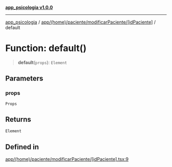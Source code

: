 [**app_psicologia v1.0.0**](../../../../../../README.md)

***

[app_psicologia](../../../../../../modules.md) / [app/(home)/paciente/modificarPaciente/\[idPaciente\]](../README.md) / default

# Function: default()

> **default**(`props`): `Element`

## Parameters

### props

`Props`

## Returns

`Element`

## Defined in

[app/(home)/paciente/modificarPaciente/\[idPaciente\].tsx:9](https://github.com/XxtbmfxX/app_psicologia/blob/1b7e1a732f6dc51a16bb04e0db4a2462b477a368/app/(home)/paciente/modificarPaciente/[idPaciente].tsx#L9)
